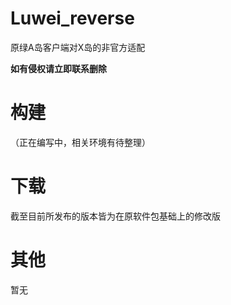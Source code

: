 # Luwei_reverse

原绿A岛客户端对X岛的非官方适配

**如有侵权请立即联系删除**

# 构建

（正在编写中，相关环境有待整理）

# 下载

截至目前所发布的版本皆为在原软件包基础上的修改版

# 其他

暂无

